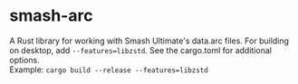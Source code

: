 # smash-arc

A Rust library for working with Smash Ultimate's data.arc files. For building on desktop, add `--features=libzstd`. See the cargo.toml for additional options.  
Example: `cargo build --release --features=libzstd`  
